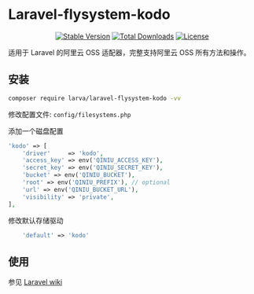# Laravel-flysystem-kodo

<p align="center">
    <a href="https://packagist.org/packages/larva/laravel-flysystem-kodo"><img src="https://poser.pugx.org/larva/laravel-flysystem-kodo/v/stable" alt="Stable Version"></a>
    <a href="https://packagist.org/packages/larva/laravel-flysystem-kodo"><img src="https://poser.pugx.org/larva/laravel-flysystem-kodo/downloads" alt="Total Downloads"></a>
    <a href="https://packagist.org/packages/larva/laravel-flysystem-kodo"><img src="https://poser.pugx.org/larva/laravel-flysystem-kodo/license" alt="License"></a>
</p>

适用于 Laravel 的阿里云 OSS 适配器，完整支持阿里云 OSS 所有方法和操作。

## 安装

```bash
composer require larva/laravel-flysystem-kodo -vv
```

修改配置文件: `config/filesystems.php`

添加一个磁盘配置

```php
'kodo' => [
    'driver'     => 'kodo',
    'access_key' => env('QINIU_ACCESS_KEY'),
    'secret_key' => env('QINIU_SECRET_KEY'),
    'bucket' => env('QINIU_BUCKET'),
    'root' => env('QINIU_PREFIX'), // optional
    'url' => env('QINIU_BUCKET_URL'),
    'visibility' => 'private',
],
```

修改默认存储驱动

```php
    'default' => 'kodo'
```

## 使用

参见 [Laravel wiki](https://laravel.com/docs/9.x/filesystem)
